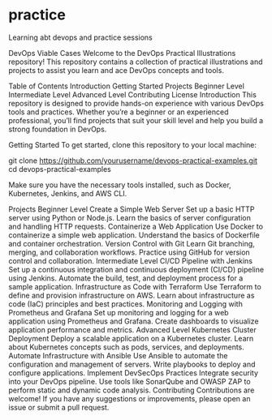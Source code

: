 # practice
Learning abt devops and practice sessions

DevOps Viable Cases
Welcome to the DevOps Practical Illustrations repository! This repository contains a collection of practical illustrations and projects to assist you learn and ace DevOps concepts and tools.

Table of Contents
Introduction
Getting Started
Projects
Beginner Level
Intermediate Level
Advanced Level
Contributing
License
Introduction
This repository is designed to provide hands-on experience with various DevOps tools and practices. Whether you’re a beginner or an experienced professional, you’ll find projects that suit your skill level and help you build a strong foundation in DevOps.

Getting Started
To get started, clone this repository to your local machine:

git clone https://github.com/yourusername/devops-practical-examples.git
cd devops-practical-examples

Make sure you have the necessary tools installed, such as Docker, Kubernetes, Jenkins, and AWS CLI.

Projects
Beginner Level
Create a Simple Web Server
Set up a basic HTTP server using Python or Node.js.
Learn the basics of server configuration and handling HTTP requests.
Containerize a Web Application
Use Docker to containerize a simple web application.
Understand the basics of Dockerfile and container orchestration.
Version Control with Git
Learn Git branching, merging, and collaboration workflows.
Practice using GitHub for version control and collaboration.
Intermediate Level
CI/CD Pipeline with Jenkins
Set up a continuous integration and continuous deployment (CI/CD) pipeline using Jenkins.
Automate the build, test, and deployment process for a sample application.
Infrastructure as Code with Terraform
Use Terraform to define and provision infrastructure on AWS.
Learn about infrastructure as code (IaC) principles and best practices.
Monitoring and Logging with Prometheus and Grafana
Set up monitoring and logging for a web application using Prometheus and Grafana.
Create dashboards to visualize application performance and metrics.
Advanced Level
Kubernetes Cluster Deployment
Deploy a scalable application on a Kubernetes cluster.
Learn about Kubernetes concepts such as pods, services, and deployments.
Automate Infrastructure with Ansible
Use Ansible to automate the configuration and management of servers.
Write playbooks to deploy and configure applications.
Implement DevSecOps Practices
Integrate security into your DevOps pipeline.
Use tools like SonarQube and OWASP ZAP to perform static and dynamic code analysis.
Contributing
Contributions are welcome! If you have any suggestions or improvements, please open an issue or submit a pull request.
 
